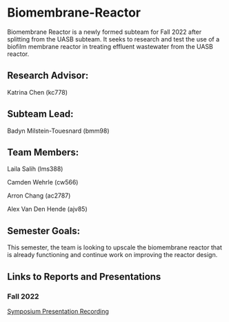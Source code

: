 # Biomembrane-Reactor
Biomembrane Reactor is a newly formed subteam for Fall 2022 after splitting from the UASB subteam. It seeks to research and test the use of a biofilm membrane reactor in treating effluent wastewater from the UASB reactor.

## Research Advisor:
Katrina Chen (kc778)

## Subteam Lead: 
Badyn Milstein-Touesnard (bmm98)

## Team Members:
Laila Salih (lms388)

Camden Wehrle (cw566)

Arron Chang (ac2787) 

Alex Van Den Hende (ajv85)

## Semester Goals:
This semester, the team is looking to upscale the biomembrane reactor that is already functioning and continue work on improving the reactor design.

## Links to Reports and Presentations

### Fall 2022
[Symposium Presentation Recording](https://youtu.be/7c1o9a0hJkE)
